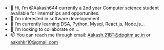 - 👋 Hi, I’m @Aakash644 currently a 2nd year Computer science student available for internships  and opportunites.
- 👀 I’m interested in software developement.
- 🌱 I’m currently learning DSA, Python, Mysql, React.js, Node.js...
- 💞️ I’m looking to collaborate on ...
- 📫 You can reach me through email: Aakash.21BT@dpgitm.ac.in or aakshkr10@gmail.com 

<!---
Aakash644/Aakash644 is a ✨ special ✨ repository because its `README.md` (this file) appears on your GitHub profile.
You can click the Preview link to take a look at your changes.
--->
